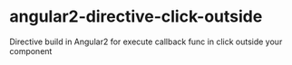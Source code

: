 # angular2-directive-click-outside
Directive build in Angular2 for execute callback func in click outside your component

